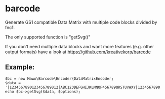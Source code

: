 # barcode
Generate GS1 compatible Data Matrix with multiple code blocks divided by fnc1.

The only supported function is "getSvg()"

If you don't need multiple data blocks and want more features (e.g. other output formats) have a look at
https://github.com/kreativekorp/barcode 

## Example:
```
$bc = new Mawo\Barcode\Encoder\DataMatrixEncoder;
$data = '|1234567890123456789012|ABC123DEFGHIJKLMNOP456789QRSTUVWXY|1234567890';
echo $bc->getSvg($data, $options);
```

